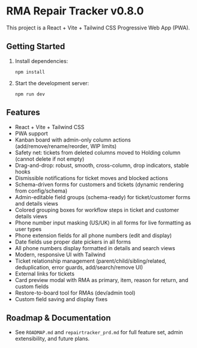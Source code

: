 # RMA Repair Tracker v0.8.0

This project is a React + Vite + Tailwind CSS Progressive Web App (PWA).

## Getting Started

1. Install dependencies:
   ```
   npm install
   ```
2. Start the development server:
   ```
   npm run dev
   ```



## Features
- React + Vite + Tailwind CSS
- PWA support
- Kanban board with admin-only column actions (add/remove/rename/reorder, WIP limits)
- Safety net: tickets from deleted columns moved to Holding column (cannot delete if not empty)
- Drag-and-drop: robust, smooth, cross-column, drop indicators, stable hooks
- Dismissible notifications for ticket moves and blocked actions
- Schema-driven forms for customers and tickets (dynamic rendering from config/schema)
- Admin-editable field groups (schema-ready) for ticket/customer forms and details views
- Colored grouping boxes for workflow steps in ticket and customer details views
- Phone number input masking (US/UK) in all forms for live formatting as user types
- Phone extension fields for all phone numbers (edit and display)
- Date fields use proper date pickers in all forms
- All phone numbers display formatted in details and search views
- Modern, responsive UI with Tailwind
- Ticket relationship management (parent/child/sibling/related, deduplication, error guards, add/search/remove UI)
- External links for tickets
- Card preview modal with RMA as primary, item, reason for return, and custom fields
- Restore-to-board tool for RMAs (dev/admin tool)
- Custom field saving and display fixes


## Roadmap & Documentation
- See `ROADMAP.md` and `repairtracker_prd.md` for full feature set, admin extensibility, and future plans.
